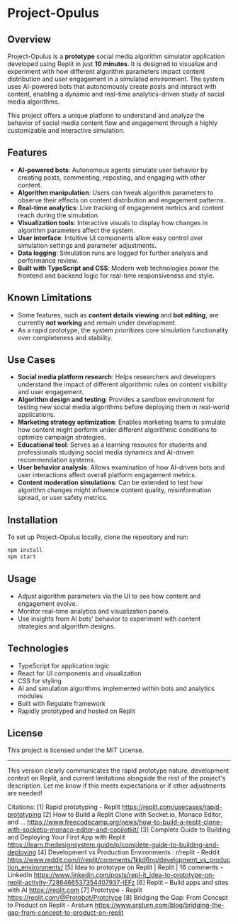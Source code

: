 # Project-Opulus

## Overview
Project-Opulus is a **prototype** social media algorithm simulator application developed using Replit in just **10 minutes**. It is designed to visualize and experiment with how different algorithm parameters impact content distribution and user engagement in a simulated environment. The system uses AI-powered bots that autonomously create posts and interact with content, enabling a dynamic and real-time analytics-driven study of social media algorithms.

This project offers a unique platform to understand and analyze the behavior of social media content flow and engagement through a highly customizable and interactive simulation.

## Features
- **AI-powered bots**: Autonomous agents simulate user behavior by creating posts, commenting, reposting, and engaging with other content.
- **Algorithm manipulation**: Users can tweak algorithm parameters to observe their effects on content distribution and engagement patterns.
- **Real-time analytics**: Live tracking of engagement metrics and content reach during the simulation.
- **Visualization tools**: Interactive visuals to display how changes in algorithm parameters affect the system.
- **User interface**: Intuitive UI components allow easy control over simulation settings and parameter adjustments.
- **Data logging**: Simulation runs are logged for further analysis and performance review.
- **Built with TypeScript and CSS**: Modern web technologies power the frontend and backend logic for real-time responsiveness and style.

## Known Limitations
- Some features, such as **content details viewing** and **bot editing**, are currently **not working** and remain under development.
- As a rapid prototype, the system prioritizes core simulation functionality over completeness and stability.

## Use Cases
- **Social media platform research**: Helps researchers and developers understand the impact of different algorithmic rules on content visibility and user engagement.
- **Algorithm design and testing**: Provides a sandbox environment for testing new social media algorithms before deploying them in real-world applications.
- **Marketing strategy optimization**: Enables marketing teams to simulate how content might perform under different algorithmic conditions to optimize campaign strategies.
- **Educational tool**: Serves as a learning resource for students and professionals studying social media dynamics and AI-driven recommendation systems.
- **User behavior analysis**: Allows examination of how AI-driven bots and user interactions affect overall platform engagement metrics.
- **Content moderation simulations**: Can be extended to test how algorithm changes might influence content quality, misinformation spread, or user safety metrics.

## Installation
To set up Project-Opulus locally, clone the repository and run:
```bash
npm install
npm start
```

## Usage
- Adjust algorithm parameters via the UI to see how content and engagement evolve.
- Monitor real-time analytics and visualization panels.
- Use insights from AI bots' behavior to experiment with content strategies and algorithm designs.

## Technologies
- TypeScript for application logic
- React for UI components and visualization
- CSS for styling
- AI and simulation algorithms implemented within bots and analytics modules
- Built with Regulate framework
- Rapidly prototyped and hosted on Replit

## License
This project is licensed under the MIT License.

***

This version clearly communicates the rapid prototype nature, development context on Replit, and current limitations alongside the rest of the project's description. Let me know if this meets expectations or if other adjustments are needed!

Citations:
[1] Rapid prototyping - Replit https://replit.com/usecases/rapid-prototyping
[2] How to Build a Replit Clone with Socket.io, Monaco Editor, and ... https://www.freecodecamp.org/news/how-to-build-a-replit-clone-with-socketio-monaco-editor-and-copilotkit/
[3] Complete Guide to Building and Deploying Your First App with Replit https://learn.thedesignsystem.guide/p/complete-guide-to-building-and-deploying
[4] Development vs Production Environments : r/replit - Reddit https://www.reddit.com/r/replit/comments/1kkd6nq/development_vs_production_environments/
[5] Idea to prototype on Replit | Replit | 16 comments - LinkedIn https://www.linkedin.com/posts/repl-it_idea-to-prototype-on-replit-activity-7286466537354407937-lEFz
[6] Replit – Build apps and sites with AI https://replit.com
[7] Prototype - Replit https://replit.com/@Protobot/Prototype
[8] Bridging the Gap: From Concept to Product on Replit - Arsturn https://www.arsturn.com/blog/bridging-the-gap-from-concept-to-product-on-replit
